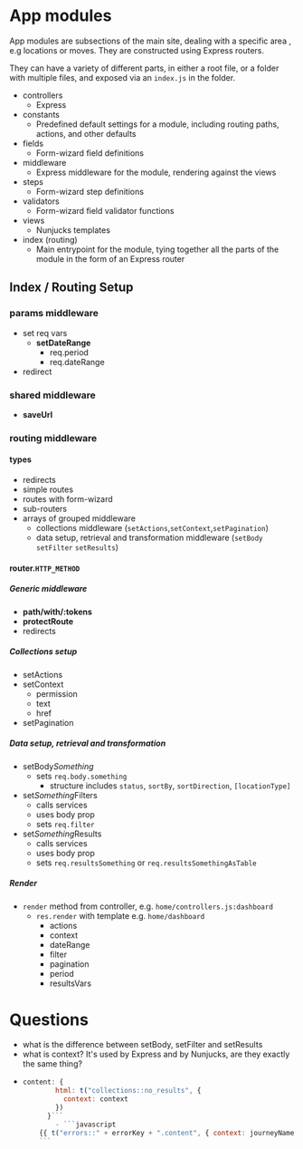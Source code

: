 # App modules

App modules are subsections of the main site, dealing with a specific area , e.g locations or moves. They are constructed using Express routers.

They can have a variety of different parts, in either a root file, or a folder with multiple files, and exposed via an `index.js` in the folder.

- controllers
  - Express
- constants
  - Predefined default settings for a module, including routing paths, actions, and other defaults
- fields
  - Form-wizard field definitions
- middleware
  - Express middleware for the module, rendering against the views
- steps
  - Form-wizard step definitions
- validators
  - Form-wizard field validator functions
- views
  - Nunjucks templates
- index (routing)
  - Main entrypoint for the module, tying together all the parts of the module in the form of an Express router

## Index / Routing Setup

### params middleware

- set req vars
  - **setDateRange**
    - req.period
    - req.dateRange
- redirect

### shared middleware

- **saveUrl**

### routing middleware

#### types

- redirects
- simple routes
- routes with form-wizard
- sub-routers
- arrays of grouped middleware
  - collections middleware (`setActions`,`setContext`,`setPagination`)
  - data setup, retrieval and transformation middleware (`setBody` `setFilter` `setResults`)

#### router.`HTTP_METHOD`

##### Generic middleware

- **path/with/:tokens**
- **protectRoute**
- redirects

##### Collections setup

- setActions
- setContext
  - permission
  - text
  - href
- setPagination

##### Data setup, retrieval and transformation

- setBody*Something*
  - sets `req.body.something`
    - structure includes `status`, `sortBy`, `sortDirection`, `[locationType]`
- set*Something*Filters
  - calls services
  - uses body prop
  - sets `req.filter`
- set*Something*Results
  - calls services
  - uses body prop
  - sets `req.resultsSomething` or `req.resultsSomethingAsTable`

##### Render
- `render` method from controller, e.g. `home/controllers.js:dashboard`
  - `res.render` with template e.g. `home/dashboard`
    - actions
    - context
    - dateRange
    - filter
    - pagination
    - period
    - resultsVars

# Questions

- what is the difference between setBody, setFilter and setResults
- what is context? It's used by Express and by Nunjucks, are they exactly the same thing?
- ````javascript
  content: {
          html: t("collections::no_results", {
            context: context
          })
        }```
          - ```javascript
      {{ t("errors::" + errorKey + ".content", { context: journeyName }) | safe }}
      ```
  ````

